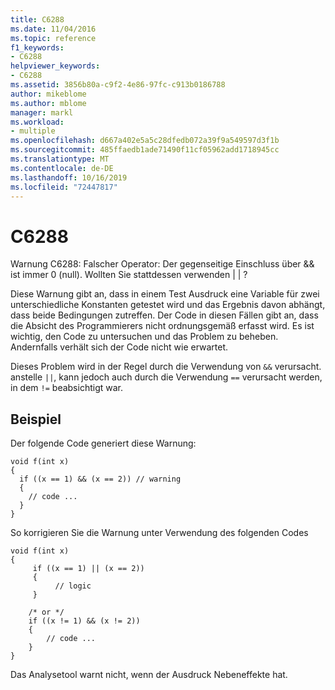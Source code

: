```yaml
---
title: C6288
ms.date: 11/04/2016
ms.topic: reference
f1_keywords:
- C6288
helpviewer_keywords:
- C6288
ms.assetid: 3856b80a-c9f2-4e86-97fc-c913b0186788
author: mikeblome
ms.author: mblome
manager: markl
ms.workload:
- multiple
ms.openlocfilehash: d667a402e5a5c28dfedb072a39f9a549597d3f1b
ms.sourcegitcommit: 485ffaedb1ade71490f11cf05962add1718945cc
ms.translationtype: MT
ms.contentlocale: de-DE
ms.lasthandoff: 10/16/2019
ms.locfileid: "72447817"
---
```

# <a name="c6288"></a>C6288
Warnung C6288: Falscher Operator: Der gegenseitige Einschluss über && ist immer 0 (null). Wollten Sie stattdessen verwenden &#124; &#124; ?

 Diese Warnung gibt an, dass in einem Test Ausdruck eine Variable für zwei unterschiedliche Konstanten getestet wird und das Ergebnis davon abhängt, dass beide Bedingungen zutreffen. Der Code in diesen Fällen gibt an, dass die Absicht des Programmierers nicht ordnungsgemäß erfasst wird. Es ist wichtig, den Code zu untersuchen und das Problem zu beheben. Andernfalls verhält sich der Code nicht wie erwartet.

 Dieses Problem wird in der Regel durch die Verwendung von `&&` verursacht. anstelle `||`, kann jedoch auch durch die Verwendung `==` verursacht werden, in dem `!=` beabsichtigt war.

## <a name="example"></a>Beispiel
 Der folgende Code generiert diese Warnung:

```
void f(int x)
{
  if ((x == 1) && (x == 2)) // warning
  {
    // code ...
  }
}
```

 So korrigieren Sie die Warnung unter Verwendung des folgenden Codes

```
void f(int x)
{
     if ((x == 1) || (x == 2))
     {
          // logic
     }

    /* or */
    if ((x != 1) && (x != 2))
    {
        // code ...
    }
}
```

 Das Analysetool warnt nicht, wenn der Ausdruck Nebeneffekte hat.
